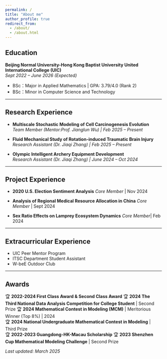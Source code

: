 ```yaml
---
permalink: /
title: "About me"
author_profile: true
redirect_from: 
  - /about/
  - /about.html
---
```


## Education
**Beijing Normal University-Hong Kong Baptist University United International College (UIC)**  
*Sept 2022 – June 2026 (Expected)*  
- BSc：Major in Applied Mathematics | GPA: 3.79/4.0 (Rank 2)  
- BSc：Minor in Computer Science and Technology  

---

## Research Experience
* **Multiscale Stochastic Modeling of Cell Carcinogenesis Evolution**  
  *Team Member (Mentor:Prof. Jianglun Wu) | Feb 2025 – Present*    

* **Fluid Mechanical Study of Rotation-induced Traumatic Brain Injury**  
  *Research Assistant (Dr. Jiaqi Zhang) | Feb 2025 – Present*  

* **Olympic Intelligent Archery Equipment Development**  
  *Research Assistant (Dr. Jiaqi Zhang) | June 2024 – Oct 2024*  
  

---

## Project Experience
* **2020 U.S. Election Sentiment Analysis** 
  *Core Member* | Nov 2024

* **Analysis of Regional Medical Resource Allocation in China** 
  *Core Member* | Sept 2024

* **Sex Ratio Effects on Lamprey Ecosystem Dynamics** 
  *Core Member*| Feb 2024 
 

---

## Extracurricular Experience
- UIC Peer Mentor Program
- ITSC Department Student Assistant
- W-beE Outdoor Club  


---

## Awards
🏆 **2022-2024 First Class Award & Second Class Award** 
🏆 **2024 The Third National Data Analysis Competition for College Student** | Second Prize
🏆 **2024 Mathematical Contest in Modeling (MCM)** | Meritorious Winner (Top 8%) | 2024  
🏆 **2024 National Undergraduate Mathematical Contest in Modeling** | Third Prize  
🏆 **2022-2023 Guangdong-HK-Macau Scholarship** 
🏆 **2023 Shenzhen Cup Mathematical Modeling Challenge** | Second Prize


*Last updated: March 2025*  
